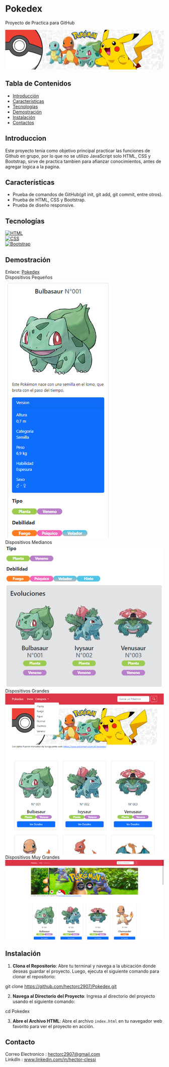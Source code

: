 # Pokedex

Proyecto de Practica para GitHub

![](https://github.com/hectorc2907/Pokedex/blob/dev/img/pokemon.png)

## Tabla de Contenidos

- [Introducción](#introducción)
- [Características](#características)
- [Tecnologías](#tecnologías)
- [Demostración](#demostración)
- [Instalación](#instalación)
- [Contactos](#contactos)

## Introduccion

Este proyecto tenia como objetivo principal practicar las funciones de Github en grupo, por lo que no se utilizo JavaScript solo HTML, CSS y Bootstrap, sirve de practica tambien para afianzar conocimientos, antes de agregar logica a la pagina.

## Características

- Prueba de comandos de GitHub(git init, git add, git commit, entre otros).  
- Prueba de HTML, CSS y Bootstrap.  
- Prueba de diseño responsive.  

## Tecnologías

[![HTML](https://img.shields.io/badge/-HTML-orange?style=flat&logo=html5&logoColor=white)](https://www.w3.org/TR/html52/)  
[![CSS](https://img.shields.io/badge/-CSS-blue?style=flat&logo=css3&logoColor=white)](https://www.w3.org/Style/CSS/)  
[![Bootstrap](https://img.shields.io/badge/-Bootstrap-purple?style=flat&logo=bootstrap&logoColor=white)](https://getbootstrap.com/)  

## Demostración

Enlace:
[Pokedex]()  
Dispositivos Pequeños  
![Dispositivos Pequeños](https://github.com/hectorc2907/Pokedex/blob/readme/img/readme/Small.PNG)  
Dispositivos Medianos  
![Dispositivos Medianos](https://github.com/hectorc2907/Pokedex/blob/readme/img/readme/Medium.PNG)  
Dispositivos Grandes  
![Dispositivos Grandes](https://github.com/hectorc2907/Pokedex/blob/readme/img/readme/Large.PNG)  
Dispositivos Muy Grandes
![Dispositivos Muy Grandes](https://github.com/hectorc2907/Pokedex/blob/readme/img/readme/XLarge.PNG)  

## Instalación

1. **Clona el Repositorio**: Abre tu terminal y navega a la ubicación donde deseas guardar el proyecto. Luego, ejecuta el siguiente comando para clonar el repositorio:
    
git clone https://github.com/hectorc2907/Pokedex.git
    
2. **Navega al Directorio del Proyecto**: Ingresa al directorio del proyecto usando el siguiente comando:
    
cd Pokedex
    
3. **Abre el Archivo HTML**: Abre el archivo `index.html` en tu navegador web favorito para ver el proyecto en acción.

## Contacto

Correo Electronico : hectorc2907@gmail.com    
LinkdIn : www.linkedin.com/in/hector-clessi